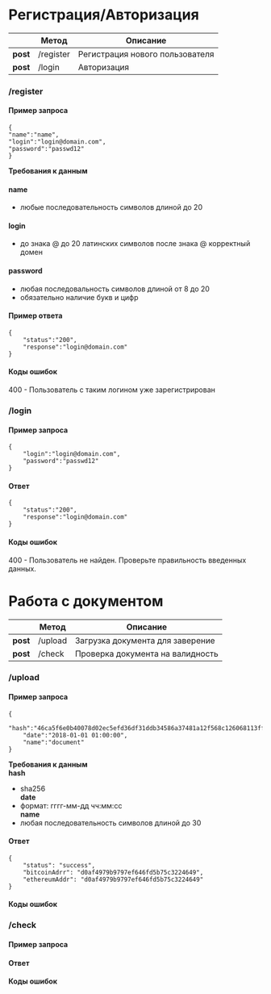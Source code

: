 # Регистрация/Авторизация

||Метод |Описание  |
|--|--|--|
|**post**|  /register|  Регистрация нового пользователя|
|**post**|  /login| Авторизация 
 
### /register
#### Пример запроса
    {
    "name":"name",
    "login":"login@domain.com",
    "password":"passwd12"
    }
**Требования к данным**  
#### name
 - любые последовательность символов длиной до 20    
#### login 
- до знака @ до 20 латинских символов после знака @ корректный домен  
#### password  
- любая последовальность символов длиной от 8 до 20  
- обязательно наличие букв и цифр   

#### Пример ответа
    {
    	"status":"200",
    	"response":"login@domain.com"
    }

#### Коды ошибок
400 - Пользователь с таким логином уже зарегистрирован
### /login
#### Пример запроса
    {
    	"login":"login@domain.com",
    	"password":"passwd12"
    }
#### Ответ
    {
    	"status":"200",
    	"response":"login@domain.com"
    }
#### Коды ошибок
400 - Пользователь не найден. Проверьте правильность введенных данных.
# Работа с документом
||Метод |Описание  |
|--|--|--|
|**post**|  /upload| Загрузка документа для заверение|
|**post**|  /check| Проверка документа на валидность 

### /upload
#### Пример запроса
    {
    	"hash":"46ca5f6e0b40078d02ec5efd36df31ddb34586a37481a12f568c126068113ff5",
    	"date":"2018-01-01 01:00:00",
    	"name":"document"
    }

**Требования к данным**  
**hash**  
  - sha256  
**date**  
  - формат: гггг-мм-дд чч:мм:сс  
**name**  
  - любая последовательность символов длиной до 30  
#### Ответ
    {
    	"status": "success",
    	"bitcoinAdrr": "d0af4979b9797ef646fd5b75c3224649",
    	"ethereumAddr": "d0af4979b9797ef646fd5b75c3224649"
    }
#### Коды ошибок

### /check
#### Пример запроса

#### Ответ

#### Коды ошибок
